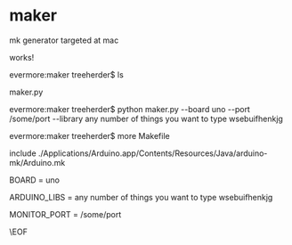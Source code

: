 maker
=====

mk generator targeted at mac

works!

evermore:maker treeherder$ ls

maker.py


evermore:maker treeherder$ python maker.py --board uno --port /some/port --library any number of things you want to type wsebuifhenkjg 


evermore:maker treeherder$ more Makefile 


include ./Applications/Arduino.app/Contents/Resources/Java/arduino-mk/Arduino.mk

BOARD = uno

ARDUINO_LIBS =  any number of things you want to type wsebuifhenkjg

MONITOR_PORT = /some/port

\EOF
